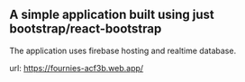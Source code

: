 ## A simple application built using just bootstrap/react-bootstrap

The application uses firebase hosting and realtime database.

url: https://fournies-acf3b.web.app/
